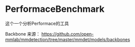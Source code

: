 # PerformaceBenchmark

这个一个分析Performace的工具

Backbone 来源：
https://github.com/open-mmlab/mmdetection/tree/master/mmdet/models/backbones

